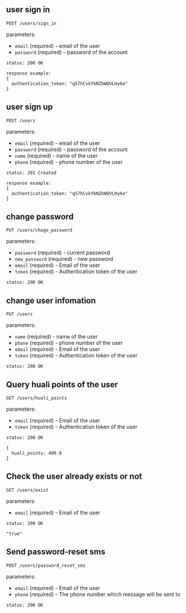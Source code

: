 ## user sign in 

```
POST /users/sign_in
```
parameters:

+ `email` (required)                   - email of the user
+ `password` (required)                - password of the account

```
status: 200 OK

response example:
{
  authentication_token: "q57hCvkYbNZbWQVLHy6e"
}
```

## user sign up

```
POST /users
```

parameters:

+ `email` (required)                   - email of the user
+ `password` (required)                - password of the account
+ `name` (required)                    - name of the user
+ `phone` (required)                   - phone number of the user

```
status: 201 Created

response example:
{
  authentication_token: "q57hCvkYbNZbWQVLHy6e"
}
```

## change password

```
PUT /users/chage_password
```

parameters:

+ `password` (required)                - current password
+ `new_password` (required)            - new password
+ `email` (required)                   - Email of the user
+ `token` (required)                   - Authentication token of the user

```
status: 200 OK
```

## change user infomation

```
PUT /users
```

parameters:

+ `name` (required)                   - name of the user
+ `phone` (required)                  - phone number of the user
+ `email` (required)                   - Email of the user
+ `token` (required)                   - Authentication token of the user

```
status: 200 OK
```

## Query huali points of the user

```
GET /users/huali_points
```

parameters:

+ `email` (required)                   - Email of the user
+ `token` (required)                   - Authentication token of the user

```
status: 200 OK

{
  huali_points: 400.0
}
```

## Check the user already exists or not
```
GET /users/exist
```

parameters:

+ `email` (required)                   - Email of the user

```
status: 200 OK

"true"
```

## Send password-reset sms
```
POST /users/password_reset_sms
```

parameters:

+ `email` (required)                   - Email of the user
+ `phone` (required)                   - The phone number which message will be sent to 

```
status: 200 OK
```

